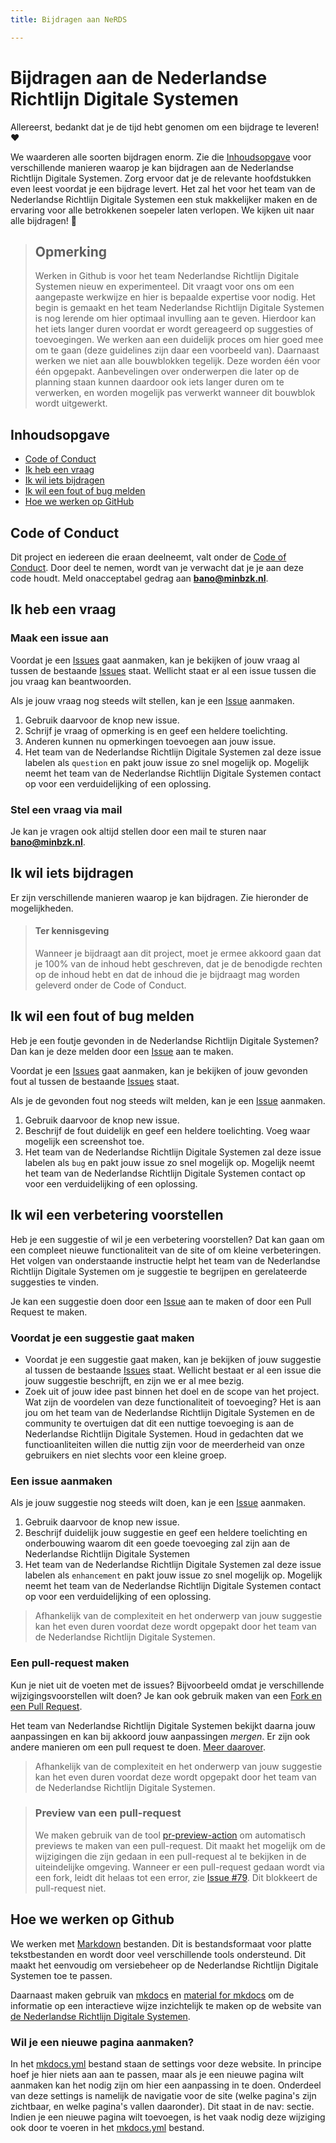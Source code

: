 ```yaml
---
title: Bijdragen aan NeRDS

---
```


# Bijdragen aan de Nederlandse Richtlijn Digitale Systemen

Allereerst, bedankt dat je de tijd hebt genomen om een bijdrage te leveren! ❤️

We waarderen alle soorten bijdragen enorm. Zie die [Inhoudsopgave](#inhoudsopgave) voor verschillende manieren waarop je kan bijdragen aan de Nederlandse Richtlijn Digitale Systemen.
Zorg ervoor dat je de relevante hoofdstukken even leest voordat je een bijdrage levert.
Het zal het voor het team van de Nederlandse Richtlijn Digitale Systemen een stuk makkelijker maken en de ervaring voor alle betrokkenen soepeler laten verlopen.
We kijken uit naar alle bijdragen! 🎉

> ## Opmerking
>
> Werken in Github is voor het team Nederlandse Richtlijn Digitale Systemen nieuw en experimenteel.
> Dit vraagt voor ons om een aangepaste werkwijze en hier is bepaalde expertise voor nodig.
> Het begin is gemaakt en het team Nederlandse Richtlijn Digitale Systemen is nog lerende om hier optimaal invulling aan te geven.
> Hierdoor kan het iets langer duren voordat er wordt gereageerd op suggesties of toevoegingen.
> We werken aan een duidelijk proces om hier goed mee om te gaan (deze guidelines zijn daar een voorbeeld van).
> Daarnaast werken we niet aan alle bouwblokken tegelijk. Deze worden één voor één opgepakt.
> Aanbevelingen over onderwerpen die later op de planning staan kunnen daardoor ook iets langer duren om te verwerken, en worden mogelijk pas verwerkt wanneer dit bouwblok wordt uitgewerkt.

## Inhoudsopgave

- [Code of Conduct](#code-of-conduct)
- [Ik heb een vraag](#ik-heb-een-vraag)
- [Ik wil iets bijdragen](#ik-wil-iets-bijdragen)
- [Ik wil een fout of bug melden](#ik-wil-een-fout-of-bug-melden)
- [Hoe we werken op GitHub](#hoe-we-werken-op-github)

## Code of Conduct

Dit project en iedereen die eraan deelneemt, valt onder de
[Code of Conduct](https://github.com/MinBZK/NeRDS?tab=coc-ov-file#readme).
Door deel te nemen, wordt van je verwacht dat je je aan deze code houdt. Meld onacceptabel gedrag
aan **[bano@minbzk.nl](mailto:bano@minbzk.nl)**.

## Ik heb een vraag

### Maak een issue aan

Voordat je een [Issues](https://github.com/MinBZK/NeRDS/issues) gaat aanmaken, kan je bekijken of jouw vraag al tussen de bestaande [Issues](https://github.com/MinBZK/NeRDS/issues) staat. Wellicht staat er al een issue tussen die jou vraag kan beantwoorden.

Als je jouw vraag nog steeds wilt stellen, kan je een [Issue](https://github.com/MinBZK/NeRDS/issues) aanmaken.

1. Gebruik daarvoor de knop new issue.
2. Schrijf je vraag of opmerking is en geef een heldere toelichting.
3. Anderen kunnen nu opmerkingen toevoegen aan jouw issue.
4. Het team van de Nederlandse Richtlijn Digitale Systemen zal deze issue labelen als `question` en pakt jouw issue zo snel mogelijk op. Mogelijk neemt het team van de Nederlandse Richtlijn Digitale Systemen contact op voor een verduidelijking of een oplossing.

### Stel een vraag via mail

Je kan je vragen ook altijd stellen door een mail te sturen naar **[bano@minbzk.nl](mailto:bano@minbzk.nl)**.

## Ik wil iets bijdragen

Er zijn verschillende manieren waarop je kan bijdragen. Zie hieronder de mogelijkheden.

> #### Ter kennisgeving
>
> Wanneer je bijdraagt aan dit project, moet je ermee akkoord gaan dat je 100% van de inhoud hebt geschreven, dat je de benodigde rechten op de inhoud hebt en dat de inhoud die je bijdraagt mag worden geleverd onder de Code of Conduct.

## Ik wil een fout of bug melden

Heb je een foutje gevonden in de Nederlandse Richtlijn Digitale Systemen? Dan kan je deze melden door een [Issue](https://github.com/MinBZK/NeRDS/issues) aan te maken.

Voordat je een [Issues](https://github.com/MinBZK/NeRDS/issues) gaat aanmaken, kan je bekijken of jouw gevonden fout al tussen de bestaande [Issues](https://github.com/MinBZK/NeRDS/issues) staat.

Als je de gevonden fout nog steeds wilt melden, kan je een [Issue](https://github.com/MinBZK/NeRDS/issues) aanmaken.

1. Gebruik daarvoor de knop new issue.
2. Beschrijf de fout duidelijk en geef een heldere toelichting. Voeg waar mogelijk een screenshot toe.
3. Het team van de Nederlandse Richtlijn Digitale Systemen zal deze issue labelen als `bug` en pakt jouw issue zo snel mogelijk op. Mogelijk neemt het team van de Nederlandse Richtlijn Digitale Systemen contact op voor een verduidelijking of een oplossing.

## Ik wil een verbetering voorstellen

Heb je een suggestie of wil je een verbetering voorstellen? Dat kan gaan om een compleet nieuwe functionaliteit van de site of om kleine verbeteringen. Het volgen van onderstaande instructie helpt het team van de Nederlandse Richtlijn Digitale Systemen om je suggestie te begrijpen en gerelateerde suggesties te vinden.

Je kan een suggestie doen door een [Issue](https://github.com/MinBZK/NeRDS/issues) aan te maken of door een Pull Request te maken.

### Voordat je een suggestie gaat maken

- Voordat je een suggestie gaat maken, kan je bekijken of jouw suggestie al tussen de bestaande [Issues](https://github.com/MinBZK/NeRDS/issues) staat. Wellicht bestaat er al een issue die jouw suggestie beschrijft, en zijn we er al mee bezig.
- Zoek uit of jouw idee past binnen het doel en de scope van het project. Wat zijn de voordelen van deze functionaliteit of toevoeging? Het is aan jou om het team van de Nederlandse Richtlijn Digitale Systemen en de community te overtuigen dat dit een nuttige toevoeging is aan de Nederlandse Richtlijn Digitale Systemen. Houd in gedachten dat we functioanliteiten willen die nuttig zijn
voor de meerderheid van onze gebruikers en niet slechts voor een kleine groep.

### Een issue aanmaken

Als je jouw suggestie nog steeds wilt doen, kan je een [Issue](https://github.com/MinBZK/NeRDS/issues) aanmaken.

1. Gebruik daarvoor de knop new issue.
2. Beschrijf duidelijk jouw suggestie en geef een heldere toelichting en onderbouwing waarom dit een goede toevoeging zal zijn aan de Nederlandse Richtlijn Digitale Systemen
3. Het team van de Nederlandse Richtlijn Digitale Systemen zal deze issue labelen als `enhancement` en pakt jouw issue zo snel mogelijk op. Mogelijk neemt het team van de Nederlandse Richtlijn Digitale Systemen contact op voor een verduidelijking of een oplossing.

> Afhankelijk van de complexiteit en het onderwerp van jouw suggestie kan het even duren voordat deze wordt opgepakt door het team van de Nederlandse Richtlijn Digitale Systemen.

### Een pull-request maken

Kun je niet uit de voeten met de issues?
Bijvoorbeeld omdat je verschillende wijzigingsvoorstellen wilt doen? Je kan ook gebruik maken van een [Fork en een Pull Request](https://docs.github.com/en/pull-requests/collaborating-with-pull-requests/working-with-forks).

Het team van Nederlandse Richtlijn Digitale Systemen bekijkt daarna jouw aanpassingen en kan bij akkoord jouw aanpassingen *mergen*. Er zijn ook andere manieren om een pull request te doen. [Meer daarover](https://docs.github.com/en/pull-requests/collaborating-with-pull-requests/proposing-changes-to-your-work-with-pull-requests/creating-a-pull-request).

> Afhankelijk van de complexiteit en het onderwerp van jouw suggestie kan het even duren voordat deze wordt opgepakt door het team van de Nederlandse Richtlijn Digitale Systemen.

> ### Preview van een pull-request
>
> We maken gebruik van de tool [pr-preview-action](https://github.com/rossjrw/pr-preview-action) om automatisch previews te maken van een pull-request.
Dit maakt het mogelijk om de wijzigingen die zijn gedaan in een pull-request al te bekijken in de uiteindelijke omgeving.
> Wanneer er een pull-request gedaan wordt via een fork, leidt dit helaas tot een error, zie [Issue #79](https://github.com/MinBZK/NeRDS/issues/79). Dit blokkeert de pull-request niet.

## Hoe we werken op Github

We werken met [Markdown](https://www.markdownguide.org/basic-syntax/) bestanden.
Dit is bestandsformaat voor platte tekstbestanden en wordt door veel verschillende tools ondersteund. Dit maakt het eenvoudig om versiebeheer op de Nederlandse Richtlijn Digitale Systemen toe te passen.

Daarnaast maken gebruik van [mkdocs](https://www.mkdocs.org/) en [material for mkdocs](https://squidfunk.github.io/mkdocs-material/) om de informatie op een interactieve wijze inzichtelijk te maken op de website van [de Nederlandse Richtlijn Digitale Systemen](https://minbzk.github.io/NeRDS/).

### Wil je een nieuwe pagina aanmaken?

In het [mkdocs.yml](https://github.com/MinBZK/NeRDS/blob/main/mkdocs.yml) bestand staan de settings voor deze website.
In principe hoef je hier niets aan aan te passen, maar als je een nieuwe pagina wilt aanmaken kan het nodig zijn om hier een aanpassing in te doen.
Onderdeel van deze settings is namelijk de navigatie voor de site (welke pagina's zijn zichtbaar, en welke pagina's vallen daaronder). Dit staat in de nav: sectie.
Indien je een nieuwe pagina wilt toevoegen, is het vaak nodig deze wijziging ook door te voeren in het [mkdocs.yml](https://github.com/MinBZK/NeRDS/blob/main/mkdocs.yml) bestand.
